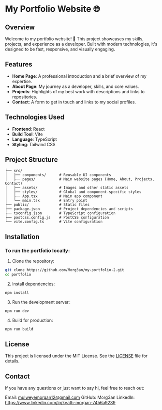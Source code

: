 # My Portfolio Website 🌐

## Overview

Welcome to my portfolio website! 🚀 This project showcases my skills, projects, and experience as a developer. Built with modern technologies, it's designed to be fast, responsive, and visually engaging.

## Features

- **Home Page**: A professional introduction and a brief overview of my expertise.
- **About Page**: My journey as a developer, skills, and core values.
- **Projects**: Highlights of my best work with descriptions and links to repositories.
- **Contact**: A form to get in touch and links to my social profiles.

## Technologies Used

- **Frontend**: React
- **Build Tool**: Vite
- **Language**: TypeScript
- **Styling**: Tailwind CSS

## Project Structure

```plaintext
├── src/
│   ├── components/      # Reusable UI components
│   ├── pages/           # Main website pages (Home, About, Projects, Contact)
│   ├── assets/          # Images and other static assets
│   ├── styles/          # Global and component-specific styles
│   ├── App.tsx          # Main app component
│   └── main.tsx         # Entry point
├── public/              # Static files
├── package.json         # Project dependencies and scripts
├── tsconfig.json        # TypeScript configuration
├── postcss.config.js    # PostCSS configuration
└── vite.config.ts       # Vite configuration
```

## Installation
### To run the portfolio locally:
1. Clone the repository:
  ```bash
  git clone https://github.com/Morg3an/my-portfolio-2.git
  cd portfolio
  ```
2. Install dependencies:
  ```bash
  npm install
  ```
3. Run the development server:
  ```bash
  npm run dev
  ```
4. Build for production:
  ```bash
  npm run build
  ```

## License
This project is licensed under the MIT License. See the [LICENSE](LICENSE) file for details.

## Contact
If you have any questions or just want to say hi, feel free to reach out:

Email: mulweyemorgan12@gmail.com
GitHub: Morg3an
LinkedIn: https://www.linkedin.com/in/keath-morgan-7456a9239
